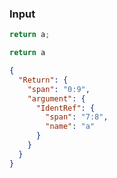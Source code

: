 ### Input
```js
return a;
```

```js min
return a
```

```json
{
  "Return": {
    "span": "0:9",
    "argument": {
      "IdentRef": {
        "span": "7:8",
        "name": "a"
      }
    }
  }
}
```
